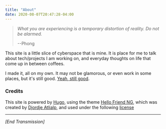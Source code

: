 ```yaml
---
title: "About"
date: 2020-08-07T20:47:28-04:00
---
```


> *What you are experiencing is a temporary distortion of reality. Do not be alarmed.* 
>
> --Phong

This site is a little slice of cyberspace that is mine. It is place for me to talk about tech/projects I am working on, and everyday thoughts on life that come up in between coffees.

I made it, all on my own. It may not be glamorous, or even work in some places, but it's still good. [Yeah, still good](https://youtu.be/Gx0LA2tPXvU).

### Credits

This site is powered by [Hugo](http://gohugo.io), using the theme [Hello Friend NG](https://themes.gohugo.io/hugo-theme-hello-friend-ng/), which was created by [Djordje Atlialp](https://github.com/rhazdon), and used under the following [license](https://github.com/rhazdon/hugo-theme-hello-friend-ng/blob/091ba7b1d2836ebf1defa1908020524174df6353/LICENSE.md)

---

*[End Transmission]*
